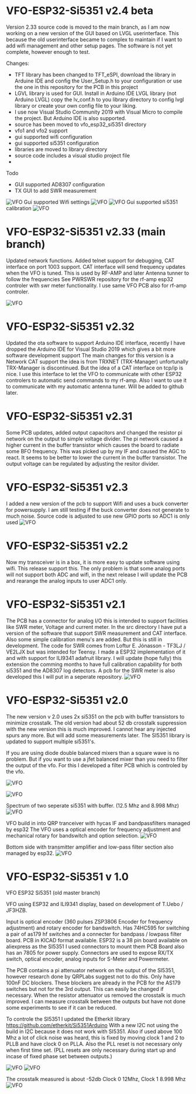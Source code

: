 # VFO-ESP32-Si5351 v2.4 beta
Version 2.33 source code is moved to the main branch, as I am now working on a new version of the GUI based on LVGL userinterface.
This because the old userinterface became to complex to maintain if I want to add wifi management and other setup pages.
The software is not yet complete, however enough to test.

Changes:
- TFT library has been changed to TFT_eSPI, download the library in Arduine IDE and config the User_Setup.h to your configuration or use the one in this repository for the PCB in this project
- LGVL library is used for GUI. Install in Arduino IDE LVGL library (not Arduino LVGL) copy the lv_conf.h to you library directory to config lvgl library or create your own config file to your liking.
- I use now Visual Studio Community 2019 with Visual Micro to compile the project. But Arduino IDE is also supported.
- source has been moved to vfo_esp32_si5351 directory
- vfo1 and vfo2 support
- gui supported wifi configuration
- gui supported si5351 configuration
- libraries are moved to library directory 
- source code includes a visual studio project file
- 

Todo
- GUI supported AD8307 configuration
- TX GUI to add SWR measurement

![VFO](https://github.com/paulh002/VFO-ESP32-Si5351/blob/ESP32-VFO-with-2-Si5351/lvgl_gui.jpg)
Gui supported Wifi settings
![VFO](https://github.com/paulh002/VFO-ESP32-Si5351/blob/ESP32-VFO-with-2-Si5351/wifi_gui.jpg)
![VFO](https://github.com/paulh002/VFO-ESP32-Si5351/blob/ESP32-VFO-with-2-Si5351/wifi_gui2.jpg)
Gui supported si5351 calibration
![VFO](https://github.com/paulh002/VFO-ESP32-Si5351/blob/ESP32-VFO-with-2-Si5351/si5351_gui.jpg)

# VFO-ESP32-Si5351 v2.33 (main branch)
Updated network functions. Added telnet support for debugging, CAT interface on port 1003 support.
CAT interface will send frequency updates when the VFO is tuned. This is used by RF-AMP and later Antenna tunner to follow the frequencies
See PWRSWR repository for the rf-amp esp32 controler with swr meter functionality. I use same VFO PCB also for rf-amp controler. 

![VFO](https://github.com/paulh002/VFO-ESP32-Si5351/blob/ESP32-VFO-with-2-Si5351/trxnet.jpg)

# VFO-ESP32-Si5351 v2.32
Updated the ota software to support Arduino IDE interface, recently I have dropped the Arduino IDE for Visual Studio 2019 which gives a bit more software development support
The main changes for this version is a Network CAT support the idea is from TRXNET (TRX-Manager) unfortunally TRX-Manager is discontinued. But the idea of a CAT interface on tcp/ip is nice. I use this interface to let the VFO to communicate with other ESP32 controlers to automatic send commands to my rf-amp. Also I want to use it to communicate with my automatic antenna tuner. Will be added to github later.

# VFO-ESP32-Si5351 v2.31
Some PCB updates, added output capacitors and changed the resistor pi network on the output to simple voltage divider.
The pi network caused a higher current in the buffer transistor which causes the board to radiate some BFO frequency.
This was picked up by my IF and caused the AGC to react. It seems to be better to lower the current in the buffer transistor.
The output voltage can be regulated by adjusting the resitor divider.

# VFO-ESP32-Si5351 v2.3
I added a new version of the pcb to support Wifi and uses a buck converter for powersupply.
I am still testing if the buck converter does not generate to much noise.
Source code is adjusted to use new GPIO ports so ADC1 is only used
![VFO](https://github.com/paulh002/VFO-ESP32-Si5351/blob/ESP32-VFO-with-2-Si5351/VFO-PCB4.jpg)

# VFO-ESP32-Si5351 v2.2
Now my transceiver is in a box, it is more easy to update software using wifi. This release support this. The only problem is that some analog ports will not support both ADC and wifi, in the next release I will update the PCB and rearange the analog inputs to user ADC1 only.

# VFO-ESP32-Si5351 v2.1
The PCB has a connector for analog I/O this is intended to support facilities like SWR meter, Voltage and current meter. In the src directory I have put a version of the software that support SWR measurement and CAT interface. Also some simple calibration menu's are added. But this is still in development. The code for SWR comes from Loftur E. Jónasson - TF3LJ / VE2LJX but was intended for Teensy. I made a ESP32 implementation of it and with support for ILI9341 adafruit library. 
I will update (hope fully) this extension the comming months to have full calibration capability for both si5351 and the AD8307 log detectors. A pcb for the SWR meter is also developed this I will put in a seperate repository.
![VFO](https://github.com/paulh002/VFO-ESP32-Si5351/blob/ESP32-VFO-with-2-Si5351/vfo7.jpg)

# VFO-ESP32-Si5351 v2.0
The new version v 2.0 uses 2x si5351 on the pcb with buffer transistors to minimize crosstalk. The old version had about 52 db  crosstalk suppression with the new version this is much improved. I cannot hear any injected spurs any more. But will add some measurements later.
The SI5351 library is updated to support multiple si5351's.

If you are using diode double balanced mixers than a square wave is no problem. But if you want to use a jfet balanced mixer than you need to filter the output of the vfo. For this I developed a filter PCB which is controled by the vfo.

![VFO](https://github.com/paulh002/VFO-ESP32-Si5351/blob/ESP32-VFO-with-2-Si5351/vfo4.jpg)

![VFO](https://github.com/paulh002/VFO-ESP32-Si5351/blob/ESP32-VFO-with-2-Si5351/VFO-PCB1.jpg)

Spectrum of two seperate si5351 with buffer. (12.5 Mhz and 8.998 Mhz)
![VFO](https://github.com/paulh002/VFO-ESP32-Si5351/blob/ESP32-VFO-with-2-Si5351/DS0049.PNG)

VFO build in into QRP tranceiver with hycas IF and bandpassfilters managed by esp32
The VFO uses a optical encoder for frequency adjustment and mechanical rotary for bandswitch and option selection.
![VFO](https://github.com/paulh002/VFO-ESP32-Si5351/blob/ESP32-VFO-with-2-Si5351/IMG_20200825_223043.jpg)

Bottom side with transmitter amplifier and low-pass filter section also managed by esp32.
![VFO](https://github.com/paulh002/VFO-ESP32-Si5351/blob/ESP32-VFO-with-2-Si5351/IMG_20200902_211710.jpg)


# VFO-ESP32-Si5351 v 1.0
VFO ESP32 Si5351 (old master branch)

VFO using ESP32 and ILI9341 display, based on development of T.Uebo / JF3HZB.

Input is optical encoder (360 pulses ZSP3806 Encoder for frequency adjustment) and rotary encoder  for bandswitch.
Has 74HC595 for switching a pair of as179 hf switches and a connecter for bandpass / lowpass filter board.
PCB in KICAD format available. ESP32 is a 38 pin board available on aliexpress as the SI5351 I used connectors to mount them
PCB Board also has an 7805 for power supply. Connectors are used to expose RX/TX switch, optical encoder, analog inputs for S-Meter and Powermeter.

The PCB contains a pi attenuator network on the output of the SI5351, however research done by QRPLabs suggest not to do this. Only have 100nF DC blockers. These blockers are already in the PCB for the AS179 switches but not for the 3rd output. This can easily be changed if necessary. When the resistor attenuator us removed the crosstalk is much improved. I can measure crosstalk between the outputs but have not done some experiments to see if it can be reduced.

To controle the SI5351 I updated the Etherkit library https://github.com/etherkit/Si5351Arduino
With a new I2C not using the build in I2C because it does not work with SI5351.
Also if used above 100 Mhz a lot of click noise was heard, this is fixed by moving clock 1 and 2 to PLLB and have clock 0 on PLLA. Also the PLL reset is not necessary only when first time set. (PLL resets are only necessary during start up and incase of fixed phase set between outputs.) 

![VFO](https://github.com/paulh002/VFO-ESP32-Si5351/blob/master/VFO_PCB1.jpg)
![VFO](https://github.com/paulh002/VFO-ESP32-Si5351/blob/master/VFO_PCB2.jpg)

The crosstalk measured is about -52db Clock 0 12Mhz, Clock 1 8.998 Mhz
![VFO](https://github.com/paulh002/VFO-ESP32-Si5351/blob/master/DS0013.PNG)
